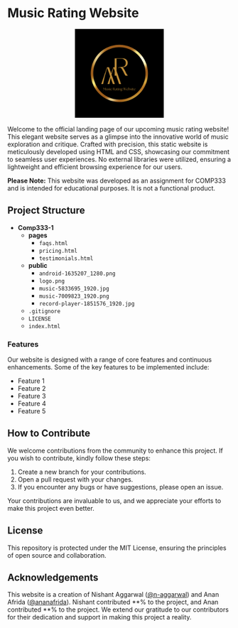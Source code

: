 # Music Rating Website

<div style="text-align:center">
    <img src="public/logo.png" width="200" height="200">
</div>

Welcome to the official landing page of our upcoming music rating website! This elegant website serves as a glimpse into the innovative world of music exploration and critique. Crafted with precision, this static website is meticulously developed using HTML and CSS, showcasing our commitment to seamless user experiences. No external libraries were utilized, ensuring a lightweight and efficient browsing experience for our users.

**Please Note:** This website was developed as an assignment for COMP333 and is intended for educational purposes. It is not a functional product.

## Project Structure

- **Comp333-1**
  - **pages**
    - `faqs.html`
    - `pricing.html`
    - `testimonials.html`
  - **public**
    - `android-1635207_1280.png`
    - `logo.png`
    - `music-5833695_1920.jpg`
    - `music-7009823_1920.png`
    - `record-player-1851576_1920.jpg`
  - `.gitignore`
  - `LICENSE`
  - `index.html`

### Features

Our website is designed with a range of core features and continuous enhancements. Some of the key features to be implemented include:

- Feature 1
- Feature 2
- Feature 3
- Feature 4
- Feature 5

## How to Contribute

We welcome contributions from the community to enhance this project. If you wish to contribute, kindly follow these steps:

1. Create a new branch for your contributions.
2. Open a pull request with your changes.
3. If you encounter any bugs or have suggestions, please open an issue.

Your contributions are invaluable to us, and we appreciate your efforts to make this project even better.

## License

This repository is protected under the MIT License, ensuring the principles of open source and collaboration.

## Acknowledgements

This website is a creation of Nishant Aggarwal ([@n-aggarwal](https://github.com/n-aggarwal)) and Anan Afrida ([@ananafrida](https://github.com/ananafrida)). Nishant contributed **% to the project, and Anan contributed **% to the project. We extend our gratitude to our contributors for their dedication and support in making this project a reality.
